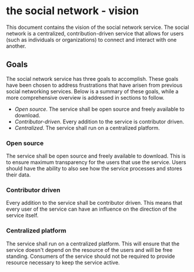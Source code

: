 # the social network - vision
This document contains the vision of the social network service. The social network is a centralized, contribution-driven service that allows for users (such as individuals or organizations) to connect and interact with one another.

## Goals
The social network service has three goals to accomplish. These goals have been chosen to address frustrations that have arisen from previous social networking services. Below is a summary of these goals, while a more comprehensive overview is addressed in sections to follow.

- *Open source*. The service shall be open source and freely available to download.
- *Contributor-driven*. Every addition to the service is contributor driven.
- *Centralized*. The service shall run on a centralized platform.

### Open source
The service shall be open source and freely available to download. This is to ensure maximum transparency for the users that use the service. Users should have the ability to also see how the service processes and stores their data.

### Contributor driven
Every addition to the service shall be contributor driven. This means that every user of the service can have an influence on the direction of the service itself.

### Centralized platform
The service shall run on a centralized platform. This will ensure that the service doesn't depend on the resource of the users and will be free standing. Consumers of the service should not be required to provide resource necessary to keep the service active.
